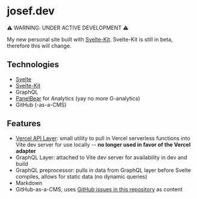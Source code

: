 # josef.dev

⚠️ WARNING: UNDER ACTIVE DEVELOPMENT ⚠️

My new personal site built with [Svelte-Kit](http://kit.svelte.dev/). Svelte-Kit is still in beta, therefore this will change.

## Technologies

- [Svelte](https://svelte.dev)
- [Svelte-Kit](https://kit.svelte.dev)
- GraphQL
- [PanelBear](https://panelbear.com/) for Analytics (yay no more G-analytics)
- GitHub (-as-a-CMS)

## Features

- [Vercel API Layer](packages/plugin-vercel): small utility to pull in Vercel serverless functions into Vite dev server for use locally -- **no longer used in favor of the Vercel adapter**
- GraphQL Layer: attached to Vite dev server for availability in dev and build
- GraphQL preprocessor: pulls in data from GraphQL layer before Svelte compiles, allows for static data (no dynamic queries)
- Markdown
- GitHub-as-a-CMS, uses [GitHub issues in this repository](https://github.com/josefaidt/josef.dev/issues) as content
